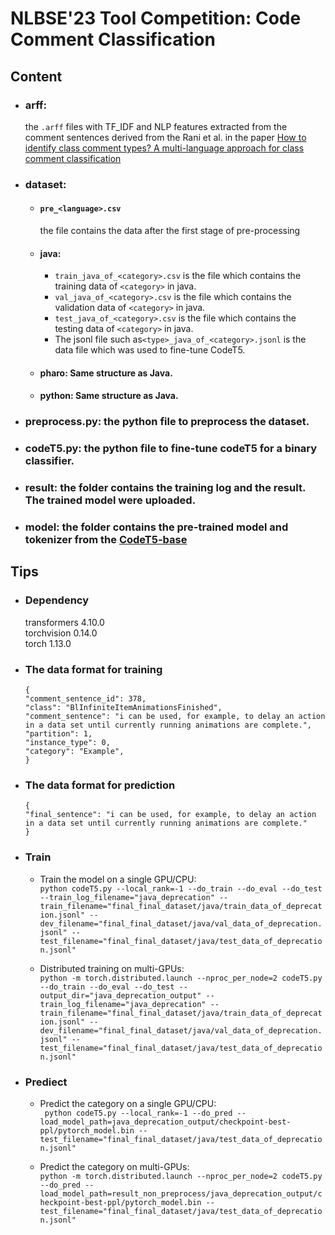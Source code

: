 # NLBSE'23 Tool Competition: Code Comment Classification


## Content
- ### arff: 
    the `.arff` files with TF_IDF and NLP features extracted from the comment sentences derived from the  Rani et al. in the paper [How to identify class comment types? A multi-language approach for class comment classification](https://www.sciencedirect.com/science/article/pii/S0164121221001448)
- ### dataset:
  - #### `pre_<language>.csv`
    the file contains the data after the first stage of pre-processing
  - #### java: 
    - `train_java_of_<category>.csv` is the file which contains the training data of `<category>` in java.
    - `val_java_of_<category>.csv` is the file which contains the validation  data of `<category>` in java.
    - `test_java_of_<category>.csv` is the file which contains the testing data of `<category>` in java.
    - The jsonl file such as`<type>_java_of_<category>.jsonl` is the data file which was used to fine-tune CodeT5.
  - #### pharo: Same structure as Java.
  - #### python: Same structure as Java.
- ### preprocess.py: the python file to preprocess the dataset.
- ### codeT5.py: the python file to fine-tune codeT5 for a binary classifier.
- ### result: the folder contains the training log and the result. The trained model were uploaded. 
- ### model: the folder contains the pre-trained model and tokenizer from the [CodeT5-base](https://huggingface.co/Salesforce/codet5-base/tree/main)

## Tips
- ### Dependency
  transformers 4.10.0 \
  torchvision 0.14.0\
  torch 1.13.0 
- ### The data format for training 
  ```
  {
  "comment_sentence_id": 378,
  "class": "BlInfiniteItemAnimationsFinished",
  "comment_sentence": "i can be used, for example, to delay an action in a data set until currently running animations are complete.",
  "partition": 1,
  "instance_type": 0,
  "category": "Example",
  }
  ```
- ### The data format for prediction 
  ```
  {
  "final_sentence": "i can be used, for example, to delay an action in a data set until currently running animations are complete."
  }
  ```
- ### Train
    - Train the model on a single GPU/CPU:\
    `python codeT5.py --local_rank=-1 --do_train --do_eval --do_test --train_log_filename="java_deprecation" --train_filename="final_final_dataset/java/train_data_of_deprecation.jsonl" --dev_filename="final_final_dataset/java/val_data_of_deprecation.jsonl" --test_filename="final_final_dataset/java/test_data_of_deprecation.jsonl"
`
  
    - Distributed training on multi-GPUs: \
    `python -m torch.distributed.launch --nproc_per_node=2 codeT5.py  --do_train --do_eval --do_test --output_dir="java_deprecation_output" --train_log_filename="java_deprecation" --train_filename="final_final_dataset/java/train_data_of_deprecation.jsonl" --dev_filename="final_final_dataset/java/val_data_of_deprecation.jsonl" --test_filename="final_final_dataset/java/test_data_of_deprecation.jsonl"
`    
 
- ### Prediect
    - Predict the category on a single GPU/CPU:\
    ` python codeT5.py --local_rank=-1 --do_pred --load_model_path=java_deprecation_output/checkpoint-best-ppl/pytorch_model.bin --test_filename="final_final_dataset/java/test_data_of_deprecation.jsonl"`  

  - Predict the category on multi-GPUs:\
  `python -m torch.distributed.launch --nproc_per_node=2 codeT5.py --do_pred --load_model_path=result_non_preprocess/java_deprecation_output/checkpoint-best-ppl/pytorch_model.bin --test_filename="final_final_dataset/java/test_data_of_deprecation.jsonl"
`

  
        



